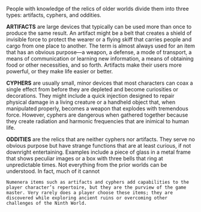 
People with knowledge of the relics of older worlds divide them into three types: artifacts, cyphers, and oddities.

**ARTIFACTS** are large devices that typically can be used more than once to produce the same result. An artifact might be a belt that creates a shield of invisible force to protect the wearer or a flying skiff that carries people and cargo from one place to another. The term is almost always used for an item that has an obvious purpose—a weapon, a defense, a mode of transport, a means of communication or learning new information, a means of obtaining food or other necessities, and so forth. Artifacts make their users more powerful, or they make life easier or better.

**CYPHERS** are usually small, minor devices that most characters can coax a single effect from before they are depleted and become curiosities or decorations. They might include a quick injection designed to repair physical damage in a living creature or a handheld object that, when manipulated properly, becomes a weapon that explodes with tremendous force. However, cyphers are dangerous when gathered together because they create radiation and harmonic frequencies that are inimical to human life.

**ODDITIES** are the relics that are neither
cyphers nor artifacts. They serve no obvious
purpose but have strange functions that are
at least curious, if not downright entertaining.
Examples include a piece of glass in a metal
frame that shows peculiar images or a box
with three bells that ring at unpredictable
times. Not everything from the prior worlds
can be understood. In fact, much of it cannot


	Numenera items such as artifacts and cyphers add capabilities to the player character’s repertoire, but they are the purview of the game master. Very rarely does a player choose these items; they are discovered while exploring ancient ruins or overcoming other challenges of the Ninth World. 